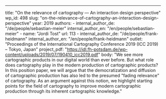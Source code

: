 ---
  title: "On the relevance of cartography — An interaction design perspective"
  wp_id: 498
  slug: "on-the-relevance-of-cartography-an-interaction-design-perspective"
  year: 2019
  authors: 
    - 
      internal_author_de: "/de/people/sebastian-meier"
      internal_author_en: "/en/people/sebastian-meier"
    - 
      name: "Jordi Tost"
      url: 113
    - 
      internal_author_de: "/de/people/frank-heidmann"
      internal_author_en: "/en/people/frank-heidmann"
  outlet: "Proceedings of the International Cartography Conference 2019 (ICC 2019) – Tokyo, Japan"
  project_pdf: "https://idl.fh-potsdam.de/wp-content/uploads/2019/07/190410_icc2019.pdf"
  body: "We see more cartographic products in our digital world than ever before. But what role does cartography play in the modern production of cartographic products? In this position paper, we will argue that the democratization and diffusion of cartographic production has also led to the presumed \"fading relevance\" of cartography. As an argument against this notion, we highlight starting points for the field of cartography to improve modern cartographic production through its inherent cartographic knowledge."
